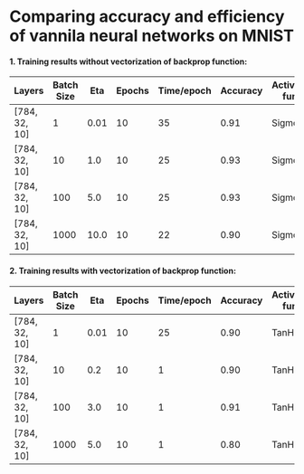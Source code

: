 # Comparing accuracy and efficiency of vannila neural networks on MNIST


#### 1. Training results without vectorization of backprop function:



|Layers	        |Batch Size |Eta    |Epochs	|Time/epoch |Accuracy   |Activation funct   |
|---	        |---	    |---	|---	|---    	|---	    |---                |
|[784, 32, 10]  |1  	    |0.01  	|10   	|35 	    |0.91  	    |Sigmoid            |
|[784, 32, 10] 	|10  	    |1.0   	|10   	|25   	    |0.93  	    |Sigmoid            |
|[784, 32, 10] 	|100	    |5.0   	|10   	|25   	    |0.93  	    |Sigmoid            |
|[784, 32, 10] 	|1000	    |10.0  	|10   	|22   	    |0.90  	    |Sigmoid            |


#### 2. Training results with vectorization of backprop function:


|Layers	        |Batch Size |Eta    |Epochs	|Time/epoch |Accuracy   |Activation funct   |
|---	        |---	    |---	|---	|---    	|---	    |---                |
|[784, 32, 10]  |1  	    |0.01  	|10   	|25 	    |0.90  	    |TanH               |
|[784, 32, 10] 	|10  	    |0.2   	|10   	|1   	    |0.90  	    |TanH               |
|[784, 32, 10] 	|100	    |3.0   	|10   	|1   	    |0.91  	    |TanH               |
|[784, 32, 10] 	|1000	    |5.0   	|10   	|1   	    |0.80  	    |TanH               |

